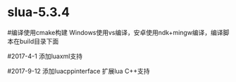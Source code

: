 # slua-5.3.4

#编译使用cmake构建 Windows使用vs编译，安卓使用ndk+mingw编译，编译脚本在build目录下面

#2017-4-1 添加luaxml支持


#2017-9-12 添加luacppinterface 扩展lua C++支持
